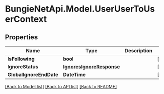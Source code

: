 # BungieNetApi.Model.UserUserToUserContext
## Properties

Name | Type | Description | Notes
------------ | ------------- | ------------- | -------------
**IsFollowing** | **bool** |  | [optional] 
**IgnoreStatus** | [**IgnoresIgnoreResponse**](IgnoresIgnoreResponse.md) |  | [optional] 
**GlobalIgnoreEndDate** | **DateTime** |  | [optional] 

[[Back to Model list]](../README.md#documentation-for-models) [[Back to API list]](../README.md#documentation-for-api-endpoints) [[Back to README]](../README.md)

